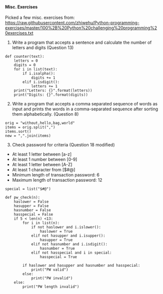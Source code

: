 #### Misc. Exercises

Picked a few misc. exercises from: https://raw.githubusercontent.com/zhiwehu/Python-programming-exercises/master/100%2B%20Python%20challenging%20programming%20exercises.txt

1. Write a program that accepts a sentence and calculate the number of letters and digits (Question 13)
```
def counter(text):
    letters = 0
    digits = 0
    for i in list(text):
        if i.isalpha():
            digits += 1
        elif i.isdigit():
            letters += 1
    print("Letters: {}".format(letters))
    print("Digits: {}".format(digits))
```

2. Write a program that accepts a comma separated sequence of words as input and prints the words in a comma-separated sequence after sorting them alphabetically. (Question 8)
```
orig = "without,hello,bag,world"
items = orig.split(",")
items.sort()
new = ",".join(items)
```

3. Check password for criteria (Question 18 modified)
- At least 1 letter between [a-z]
- At least 1 number between [0-9]
- At least 1 letter between [A-Z]
- At least 1 character from [$#@]
- Minimum length of transaction password: 6
- Maximum length of transaction password: 12
```
special = list("$#@")

def pw_check(n):
    haslower = False
    hasupper = False
    hasnumber = False
    hasspecial = False
    if 5 < len(n) <13:
        for i in list(n):
            if not haslower and i.islower():
                haslower = True
            elif not hasupper and i.isupper():
                hasupper = True
            elif not hasnumber and i.isdigit():
                hasnumber = True
            elif not hasspecial and i in special:
                hasspecial = True

        if haslower and hasupper and hasnumber and hasspecial:
            print("PW valid")
        else:
            print("PW invalid")
    else:
        print("PW length invalid")
  ```
